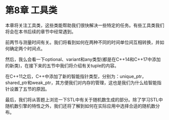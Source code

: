 # 第8章 工具类

本章将关注工具类，这些类能帮助我们很快解决一些特定的任务。有些工具类我们将会在本书后续的章节中经常遇到。

前两节与测量时间有关。我们将看到如何在两种不同的时间单位间互相转换，并如何确定两个时间点。

然后，我么会看一下optional、variant和any类型(都是在C++14和C++17中添加的新类)，在接下来的五节中我们将介绍有关tuple的内容。

在C++11之后，C++中添加了新的智能指针类型，分别为：unique_ptr，shared_ptr和weak_ptr，其方便我们对内存的管理，这也是我们为什么给智能指针设置了五节的原因。

最后，我们将从答题上浏览一下STL中有关于随机数生成的部分。除了学习STL中随机数引擎的特性之外，我们还将了解到如何在实际应用中选择合适的随机数分布。